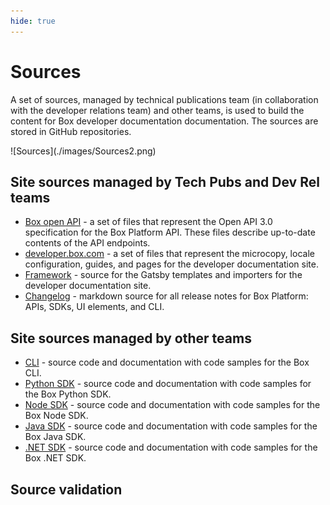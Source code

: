 ```yaml
---
hide: true
---
```


<!-- does not need translation -->

# Sources

A set of sources, managed by technical publications team (in collaboration
with the developer relations team) and other teams, is used to 
build the content for Box developer documentation documentation.
The sources are stored in GitHub repositories.

<ImageFrame center shadow border>
  ![Sources](./images/Sources2.png)
</ImageFrame>

## Site sources managed by Tech Pubs and Dev Rel teams

- [Box open API] - a set of files that represent the Open API 3.0 
specification for the Box Platform API. These files describe up-to-date
contents of the API endpoints. 
- [developer.box.com] - a set of files that represent the microcopy,
locale configuration, guides, and pages for the developer documentation
site.
- [Framework] - source for the Gatsby templates and importers for the
developer documentation site.
- [Changelog] - markdown source for all release notes for Box Platform:
APIs, SDKs, UI elements, and CLI.

## Site sources managed by other teams

- [CLI] - source code and documentation with code samples for the Box CLI.
- [Python SDK] - source code and documentation with code samples for the Box
Python SDK.
- [Node SDK] - source code and documentation with code samples for the Box Node
SDK.
- [Java SDK] - source code and documentation with code samples for the Box Java
SDK.
- [.NET SDK] - source code and documentation with code samples for the Box .NET
SDK.

## Source validation



[Box open API]: https://github.com/box/box-openapi
[developer.box.com]: https://github.com/box/developer.box.com
[Framework]: https://github.com/box/developer.box.com-framework
[Changelog]: https://github.com/box/box-developer-changelog
[CLI]: https://github.com/box/boxcli
[Python SDK]: https://github.com/box/box-python-sdk
[Node SDK]: https://github.com/box/box-node-sdk
[Java SDK]: https://github.com/box/box-java-sdk
[.NET SDK]: https://github.com/box/box-windows-sdk